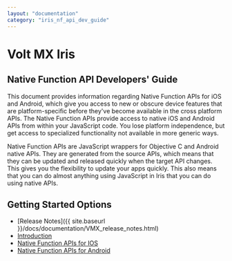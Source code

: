 ```yaml
---
layout: "documentation"
category: "iris_nf_api_dev_guide"
---
```

                     

Volt MX  Iris
==============

Native Function API Developers' Guide
--------------------------------------

This document provides information regarding Native Function APIs for iOS and Android, which give you access to new or obscure device features that are platform-specific before they've become available in the cross platform APIs. The Native Function APIs provide access to native iOS and Android APIs from within your JavaScript code. You lose platform independence, but get access to specialized functionality not available in more generic ways.

Native Function APIs are JavaScript wrappers for Objective C and Android native APIs. They are generated from the source APIs, which means that they can be updated and released quickly when the target API changes. This gives you the flexibility to update your apps quickly. This also means that you can do almost anything using JavaScript in Iris that you can do using native APIs.

Getting Started Options
------------------------
*   [Release Notes]({{ site.baseurl }}/docs/documentation/VMX_release_notes.html)
*   [Introduction](native_function.html)
*   [Native Function APIs for IOS](native_function_apis_for_ios.html)
*   [Native Function APIs for Android](native_function_apis_for_android.html)

